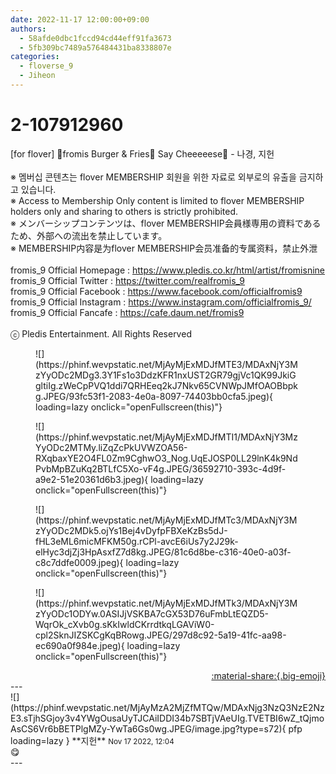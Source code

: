 ```yaml
---
date: 2022-11-17 12:00:00+09:00
authors:
  - 58afde0dbc1fccd94cd44eff91fa3673
  - 5fb309bc7489a576484431ba8338807e
categories:
  - floverse_9
  - Jiheon
---
```


# 2-107912960

<div class="post-container" markdown="1">
<div class="content-container md-sidebar__scrollwrap" markdown="1">

[for flover] 🍔fromis Burger & Fries🍟 Say Cheeeeese📸 - 나경, 지헌<br><br>※ 멤버십 콘텐츠는 flover MEMBERSHIP 회원을 위한 자료로 외부로의 유출을 금지하고 있습니다.<br>※ Access to Membership Only content is limited to flover MEMBERSHIP holders only and sharing to others is strictly prohibited.<br>※ メンバーシップコンテンツは、flover MEMBERSHIP会員様専用の資料であるため、外部への流出を禁止しています。<br>※ MEMBERSHIP内容是为flover MEMBERSHIP会员准备的专属资料，禁止外泄<br><br>fromis_9 Official Homepage : <a href="https://www.pledis.co.kr/html/artist/fromisnine">https://www.pledis.co.kr/html/artist/fromisnine</a><br>fromis_9 Official Twitter : <a href="https://twitter.com/realfromis_9">https://twitter.com/realfromis_9</a><br>fromis_9 Official Facebook : <a href="https://www.facebook.com/officialfromis9">https://www.facebook.com/officialfromis9</a><br>fromis_9 Official Instagram : <a href="https://www.instagram.com/officialfromis_9/">https://www.instagram.com/officialfromis_9/</a><br>fromis_9 Official Fancafe : <a href="https://cafe.daum.net/fromis9">https://cafe.daum.net/fromis9</a><br><br>ⓒ Pledis Entertainment. All Rights Reserved
<figure markdown="1">
![](https://phinf.wevpstatic.net/MjAyMjExMDJfMTE3/MDAxNjY3MzYyODc2MDg3.3Y1Fs1o3DdzKFR1nxUST2GR79gjVc1QK99JkiGgltiIg.zWeCpPVQ1ddi7QRHEeq2kJ7Nkv65CVNWpJMfOAOBbpkg.JPEG/93fc53f1-2083-4e0a-8097-74403bb0cfa5.jpeg){ loading=lazy onclick="openFullscreen(this)"}
</figure>
<figure markdown="1">
![](https://phinf.wevpstatic.net/MjAyMjExMDJfMTI1/MDAxNjY3MzYyODc2MTMy.liZqZcPkUVWZOA56-RXqbaxYE2O4FL0Zm9CghwO3_Nog.UqEJOSP0LL29lnK4k9NdPvbMpBZuKq2BTLfC5Xo-vF4g.JPEG/36592710-393c-4d9f-a9e2-51e20361d6b3.jpeg){ loading=lazy onclick="openFullscreen(this)"}
</figure>
<figure markdown="1">
![](https://phinf.wevpstatic.net/MjAyMjExMDJfMTc3/MDAxNjY3MzYyODc2MDk5.ojYs1Bej4vDyfpFBXeKzBs5dJ-fHL3eML6micMFKM50g.rCPl-avcE6iUs7y2J29k-elHyc3djZj3HpAsxfZ7d8kg.JPEG/81c6d8be-c316-40e0-a03f-c8c7ddfe0009.jpeg){ loading=lazy onclick="openFullscreen(this)"}
</figure>
<figure markdown="1">
![](https://phinf.wevpstatic.net/MjAyMjExMDJfMTk3/MDAxNjY3MzYyODc1ODYw.0ASIJjVSKBA7cGX53D76uFmbLtEQZD5-WqrOk_cXvb0g.sKkIwldCKrrdtkqLGAViW0-cpl2SknJIZSKCgKqBRowg.JPEG/297d8c92-5a19-41fc-aa98-ec690a0f984e.jpeg){ loading=lazy onclick="openFullscreen(this)"}
</figure>
</div>
</div>

<div style="text-align: right;" markdown="1">
<a href="https://weverse.io/fromis9/media/2-107912960" style="text-align: right;">:material-share:{.big-emoji}</a>
</div>
---

<div class="comments-container md-sidebar__scrollwrap" markdown="1">
<div class="comment" markdown="1">
<div class='id-container' markdown="1">
![](https://phinf.wevpstatic.net/MjAyMzA2MjZfMTQw/MDAxNjg3NzQ3NzE2NzE3.sTjhSGjoy3v4YWgOusaUyTJCAiIDDI34b7SBTjVAeUIg.TVETBI6wZ_tQjmoAsCS6Vr6bBETPlgMZy-YwTa6Gs0wg.JPEG/image.jpg?type=s72){ pfp loading=lazy }
**<span class="artist">지헌</span>** <small>Nov 17 2022, 12:04</small><br>
</div>
<div class='comment-body' markdown="1">
😋
</div>
</div>
</div>
---
